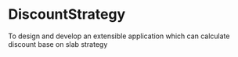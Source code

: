 # DiscountStrategy
To design and develop an extensible application which can calculate discount base on slab strategy
